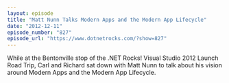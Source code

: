 ```yaml
---
layout: episode
title: "Matt Nunn Talks Modern Apps and the Modern App Lifecycle"
date: "2012-12-11"
episode_number: "827"
episode_url: "https://www.dotnetrocks.com/?show=827"
---
```


While at the Bentonville stop of the .NET Rocks! Visual Studio 2012 Launch Road Trip, Carl and Richard sat down with Matt Nunn to talk about his vision around Modern Apps and the Modern App Lifecycle.

